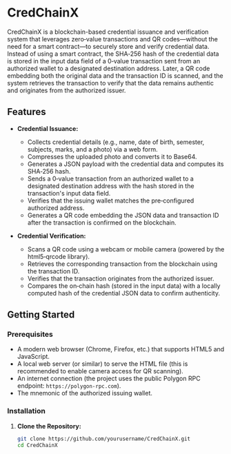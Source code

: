 # CredChainX

CredChainX is a blockchain-based credential issuance and verification system that leverages zero‑value transactions and QR codes—without the need for a smart contract—to securely store and verify credential data. Instead of using a smart contract, the SHA‑256 hash of the credential data is stored in the input data field of a 0‑value transaction sent from an authorized wallet to a designated destination address. Later, a QR code embedding both the original data and the transaction ID is scanned, and the system retrieves the transaction to verify that the data remains authentic and originates from the authorized issuer.

## Features

- **Credential Issuance:**  
  - Collects credential details (e.g., name, date of birth, semester, subjects, marks, and a photo) via a web form.
  - Compresses the uploaded photo and converts it to Base64.
  - Generates a JSON payload with the credential data and computes its SHA‑256 hash.
  - Sends a 0‑value transaction from an authorized wallet to a designated destination address with the hash stored in the transaction's input data field.
  - Verifies that the issuing wallet matches the pre‑configured authorized address.
  - Generates a QR code embedding the JSON data and transaction ID after the transaction is confirmed on the blockchain.

- **Credential Verification:**  
  - Scans a QR code using a webcam or mobile camera (powered by the html5‑qrcode library).
  - Retrieves the corresponding transaction from the blockchain using the transaction ID.
  - Verifies that the transaction originates from the authorized issuer.
  - Compares the on‑chain hash (stored in the input data) with a locally computed hash of the credential JSON data to confirm authenticity.

## Getting Started

### Prerequisites

- A modern web browser (Chrome, Firefox, etc.) that supports HTML5 and JavaScript.
- A local web server (or similar) to serve the HTML file (this is recommended to enable camera access for QR scanning).
- An internet connection (the project uses the public Polygon RPC endpoint: `https://polygon-rpc.com`).
- The mnemonic of the authorized issuing wallet.

### Installation

1. **Clone the Repository:**

   ```bash
   git clone https://github.com/yourusername/CredChainX.git
   cd CredChainX
